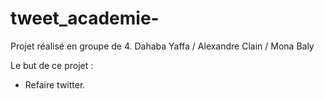 # tweet_academie-
Projet réalisé en groupe de 4.
Dahaba Yaffa / Alexandre Clain / Mona Baly

Le but de ce projet : 
- Refaire twitter.

